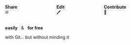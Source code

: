 
<div class="columns is-mobile is-4 is-centered">
  <div class="column is-4 has-text-centered">
    <p class="is-size-4">
      <b>Share</b>
      <br>
      <span class="is-size-3">
        🌐
      </span>
    </p>
  </div>
  <div class="column is-4 has-text-centered">
    <p class="is-size-4">
      <b>Edit</b>
      <br>
      <span class="is-size-3">
        🖊️
      </span>
    </p>
  </div>
  <div class="column is-4 has-text-centered">
    <p class="is-size-4">
      <b>Contribute</b>
      <br>
      <span class="is-size-3">
        <!-- 👥 -->
        🤝
      </span>
    </p>
  </div>
</div>

<div class="has-text-centered">

  <p class="is-size-4 mb-2">
    <b>easily</b>
    &nbsp; & &nbsp;
    <b>for free</b>
  </p>

  <!-- <p class="is-size-4 has-text-weight-bold mb-2">
    <span class="has-text-weight-normal is-size-5">
      in <i>open data</i>
    </span>
  </p> -->

  <p class="is-italic mt-4 has-text-grey-light">
    with Git... but without minding it
  </p>

</div>

<!-- GITRIBUTE - contribute with GIT ...but without minding it-->
<!--  ... but without having to use Github or Gitlab  -->
